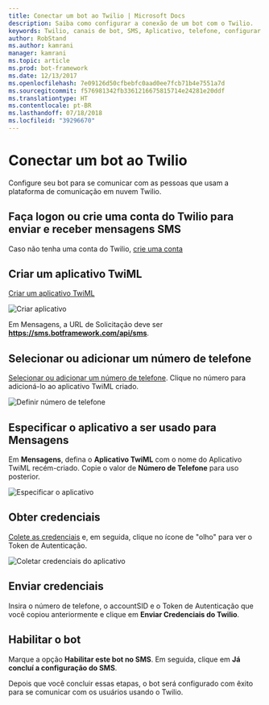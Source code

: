 ```yaml
---
title: Conectar um bot ao Twilio | Microsoft Docs
description: Saiba como configurar a conexão de um bot com o Twilio.
keywords: Twilio, canais de bot, SMS, Aplicativo, telefone, configurar o Twilio, comunicação em nuvem, texto
author: RobStand
ms.author: kamrani
manager: kamrani
ms.topic: article
ms.prod: bot-framework
ms.date: 12/13/2017
ms.openlocfilehash: 7e09126d50cfbebfc0aad0ee7fcb71b4e7551a7d
ms.sourcegitcommit: f576981342fb3361216675815714e24281e20ddf
ms.translationtype: HT
ms.contentlocale: pt-BR
ms.lasthandoff: 07/18/2018
ms.locfileid: "39296670"
---
```

# <a name="connect-a-bot-to-twilio"></a>Conectar um bot ao Twilio

Configure seu bot para se comunicar com as pessoas que usam a plataforma de comunicação em nuvem Twilio.

## <a name="log-in-to-or-create-a-twilio-account-for-sending-and-receiving-sms-messages"></a>Faça logon ou crie uma conta do Twilio para enviar e receber mensagens SMS

Caso não tenha uma conta do Twilio, <a href="https://www.twilio.com/try-twilio" target="_blank">crie uma conta</a>

## <a name="create-a-twiml-application"></a>Criar um aplicativo TwiML

<a href="https://www.twilio.com/user/account/messaging/dev-tools/twiml-apps/add" target="_blank">Criar um aplicativo TwiML</a>

![Criar aplicativo](~/media/channels/twi-StepTwiml.png)

 Em Mensagens, a URL de Solicitação deve ser **https://sms.botframework.com/api/sms**.

## <a name="select-or-add-a-phone-number"></a>Selecionar ou adicionar um número de telefone

<a href="https://www.twilio.com/user/account/phone-numbers/incoming" target="_blank">Selecionar ou adicionar um número de telefone</a>. Clique no número para adicioná-lo ao aplicativo TwiML criado.

![Definir número de telefone](~/media/channels/twi-StepPhone.png)

## <a name="specify-application-to-use-for-messaging"></a>Especificar o aplicativo a ser usado para Mensagens
Em **Mensagens**, defina o **Aplicativo TwiML** com o nome do Aplicativo TwiML recém-criado.
Copie o valor de **Número de Telefone** para uso posterior.

![Especificar o aplicativo](~/media/channels/twi-StepPhone2.png)

## <a name="gather-credentials"></a>Obter credenciais

<a href="https://www.twilio.com/user/account/settings" target="_blank">Colete as credenciais</a> e, em seguida, clique no ícone de "olho" para ver o Token de Autenticação.

![Coletar credenciais do aplicativo](~/media/channels/twi-StepAuth.png)

## <a name="submit-credentials"></a>Enviar credenciais

Insira o número de telefone, o accountSID e o Token de Autenticação que você copiou anteriormente e clique em **Enviar Credenciais do Twilio**.

## <a name="enable-the-bot"></a>Habilitar o bot
Marque a opção **Habilitar este bot no SMS**. Em seguida, clique em **Já concluí a configuração do SMS**.

Depois que você concluir essas etapas, o bot será configurado com êxito para se comunicar com os usuários usando o Twilio.

